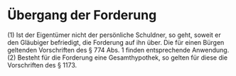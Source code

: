 # Übergang der Forderung

(1) Ist der Eigentümer nicht der persönliche Schuldner, so geht, soweit er den Gläubiger befriedigt, die Forderung auf ihn über. Die für einen Bürgen geltenden Vorschriften des § 774 Abs. 1 finden entsprechende Anwendung.(2) Besteht für die Forderung eine Gesamthypothek, so gelten für diese die Vorschriften des § 1173. 

